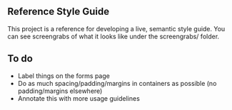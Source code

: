 Reference Style Guide
-------------
This project is a reference for developing a live, semantic style guide.  You can see screengrabs of what it looks like under the screengrabs/ folder.


To do
-------------
* Label things on the forms page
* Do as much spacing/padding/margins in containers as possible (no padding/margins elsewhere)
* Annotate this with more usage guidelines

